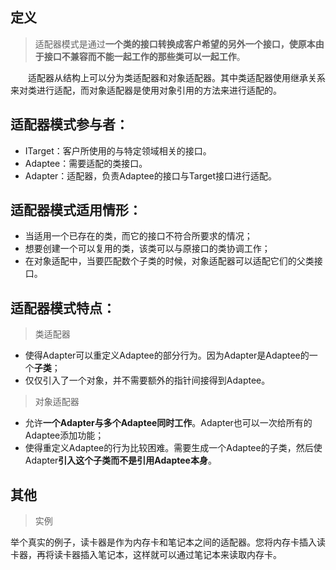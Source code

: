 ﻿## 定义
> 适配器模式是通过**一个类的接口转换成客户希望的另外一个接口，使原本由于接口不兼容而不能一起工作的那些类可以一起工作**。

　　适配器从结构上可以分为类适配器和对象适配器。其中类适配器使用继承关系来对类进行适配，而对象适配器是使用对象引用的方法来进行适配的。


## 适配器模式参与者：
-  ITarget：客户所使用的与特定领域相关的接口。
- Adaptee：需要适配的类接口。
- Adapter：适配器，负责Adaptee的接口与Target接口进行适配。

## 适配器模式适用情形：
- 当适用一个已存在的类，而它的接口不符合所要求的情况；
- 想要创建一个可以复用的类，该类可以与原接口的类协调工作；
- 在对象适配中，当要匹配数个子类的时候，对象适配器可以适配它们的父类接口。

## 适配器模式特点：
> 类适配器
-  使得Adapter可以重定义Adaptee的部分行为。因为Adapter是Adaptee的一个**子类**；
- 仅仅引入了一个对象，并不需要额外的指针间接得到Adaptee。

> 对象适配器

- 允许**一个Adapter与多个Adaptee同时工作**。Adapter也可以一次给所有的Adaptee添加功能；
- 使得重定义Adaptee的行为比较困难。需要生成一个Adaptee的子类，然后使Adapter**引入这个子类而不是引用Adaptee本身**。

## 其他
> 实例

举个真实的例子，读卡器是作为内存卡和笔记本之间的适配器。您将内存卡插入读卡器，再将读卡器插入笔记本，这样就可以通过笔记本来读取内存卡。